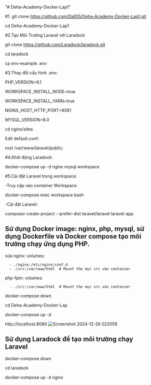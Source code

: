 "# Deha-Academy-Docker-Lap1" 


#1.
git clone https://github.com/DatD5/Deha-Academy-Docker-Lap1.git

cd Deha-Academy-Docker-Lap1


#2.Tạo Môi Trường Laravel với Laradock

git clone https://github.com/Laradock/laradock.git

cd laradock

cp env-example .env

#3.Thay đổi cấu hình .env:


PHP_VERSION=8.1

WORKSPACE_INSTALL_NODE=true

WORKSPACE_INSTALL_YARN=true

NGINX_HOST_HTTP_PORT=8081

MYSQL_VERSION=8.0


cd nginx/sites

Edit default.conf:

root /var/www/laravel/public;

#4.Khởi động Laradock:

docker-compose up -d nginx mysql workspace

#5.Cài đặt Laravel trong workspace:

-Truy cập vào container Workspace:

docker-compose exec workspace bash

-Cài đặt Laravel:

composer create-project --prefer-dist laravel/laravel laravel-app


## Sử dụng Docker image: nginx, php, mysql, sử dụng Dockerfile và Docker compose tạo môi trường chạy ứng dụng PHP.
sửa 
nginx:
volumes:

      - ./nginx:/etc/nginx/conf.d
      - ./src:/var/www/html  # Mount thư mục src vào container

 php-fpm:
    volumes:
    
      - ./src:/var/www/html  # Mount thư mục src vào container

docker-compose down

cd Deha-Academy-Docker-Lap

docker-compose up -d

http://localhost:8080
![Screenshot 2024-12-26 022059](https://github.com/user-attachments/assets/84b9572c-b6df-4341-8ca5-9212e269584d)

## Sử dụng Laradock để tạo môi trường chạy Laravel

docker-compose down

cd laradock

docker-compose up -d nginx

